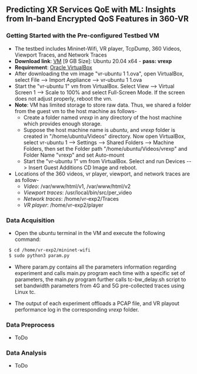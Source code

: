 ## Predicting XR Services QoE with ML: Insights from In-band Encrypted QoS Features in 360-VR
### Getting Started with the Pre-configured Testbed VM
  - The testbed includes Mininet-Wifi, VR player, TcpDump, 360 Videos, Viewport Traces, and Network Traces 
   -  **Download link**: [VM](https://drive.google.com/file/d/1IDrDLVPnzjDa5cm0AlQTE8b6CHD4WGDS/view?usp=share_link) [9 GB Size]: Ubuntu 20.04 x64 - **pass: vrexp**
-  **Requirement**: [Oracle  VirtualBox](https://www.virtualbox.org/wiki/Downloads)
- After downloading the vm image "vr-ubuntu 1 1.ova", open VirtualBox, select File --> Import Appliance --> vr-ubuntu 1 1.ova
-  Start the "vr-ubuntu 1" vm from VirtualBox. Select View --> Virtual Screen 1 --> Scale to 100% and select Full-Screen Mode. If the screen does not adjust properly, reboot the vm.
- **Note**: VM has limited storage to store raw data. Thus, we shared a folder from the guest vm to the host machine as follows-
  - Create a folder named *vrexp* in any directory of the host machine which provides enough storage.
  - Suppose the host machine name is *ubuntu*, and  *vrexp* folder is created in "/home/ubuntu/Videos" directory. Now open VirtualBox, select vr-ubuntu 1 --> Settings --> Shared Folders --> Machine Folders, then set the Folder path "/home/ubuntu/Videos/vrexp" and Folder Name "vrexp" and set Auto-mount
  - Start the "vr-ubuntu 1" vm from VirtualBox.  Select and run Devices --> Insert Guest Additions CD Image and reboot.
- Locations of the 360 videos, vr player, viewport, and network traces are as follow-
  - *Video*: /var/www/html/v1, /var/www/html/v2
  - *Viewport traces*: /usr/local/bin/src/per_video
  - *Network traces*: /home/vr-exp2/Traces
  - *VR player*: /home/vr-exp2/player
  
### Data Acquisition
- Open the ubuntu terminal in the VM and execute the following command:
```bash
 $ cd /home/vr-exp2/mininet-wifi
 $ sudo python3 param.py
```
- Where param.py contains all the parameters information regarding experiment and calls main.py program each time with a specific set of parameters, the main.py program further calls tc-bw_delay.sh script to set bandwidth parameters from 4G and 5G pre-collected traces using Linux tc.

- The output of each experiment offloads a PCAP file, and VR playout performance log in the corresponding *vrexp* folder.

### Data Preprocess
- ToDo

### Data Analysis
- ToDo
